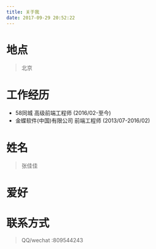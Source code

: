 ```yaml
---
title: 关于我
date: 2017-09-29 20:52:22
---
```

# 地点
> 北京

# 工作经历
- 58同城  高级前端工程师 (2016/02-至今)
- 金蝶软件(中国)有限公司 前端工程师  (2013/07-2016/02)

# 姓名
> 张佳佳 

# 爱好

# 联系方式
> QQ/wechat :809544243

